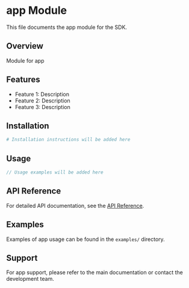 # app Module

This file documents the app module for the SDK.

## Overview

Module for app

## Features

- Feature 1: Description
- Feature 2: Description
- Feature 3: Description

## Installation

```bash
# Installation instructions will be added here
```

## Usage

```javascript
// Usage examples will be added here
```

## API Reference

For detailed API documentation, see the [API Reference](../api/).

## Examples

Examples of app usage can be found in the `examples/` directory.

## Support

For app support, please refer to the main documentation or contact the development team.
